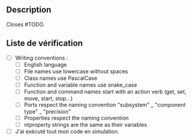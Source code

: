 Description
-----------
<!--- Fais un résumé de ce que tu as ajouté. -->
Closes #TODO. 

Liste de vérification
---------------------
<!-- Entre les [ ], remplace l'espace par un x lorsque c'est fait. -->
- [ ] Writing conventions :
    - [ ] English language
    - [ ] File names use lowercase without spaces
    - [ ] Class names use PascalCase
    - [ ] Function and variable names use snake_case
    - [ ] Function and command names start with an action verb (get, set, move, start, stop...)
    - [ ] Ports respect the naming convention "subsystem" _ "component type" _ "precision"
    - [ ] Properties respect the naming convention
    - [ ] ntproperty strings are the same as their variables
- [ ] J'ai exécuté tout mon code en simulation.
